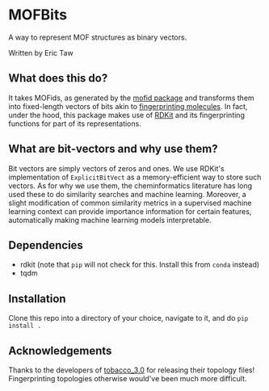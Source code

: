 # MOFBits

A way to represent MOF structures as binary vectors. 

Written by Eric Taw

## What does this do?

It takes MOFids, as generated by the [mofid package](https://github.com/snurr-group/mofid) and transforms them into fixed-length vectors of bits akin to [fingerprinting molecules](https://pubs.acs.org/doi/10.1021/ci100050t). In fact, under the hood, this package makes use of [RDKit](https://github.com/rdkit/rdkit) and its fingerprinting functions for part of its representations.

## What are bit-vectors and why use them?

Bit vectors are simply vectors of zeros and ones. We use RDKit's implementation of `ExplicitBitVect` as a memory-efficient way to store such vectors. As for why we use them, the cheminformatics literature has long used these to do similarity searches and machine learning. Moreover, a slight modification of common similarity metrics in a supervised machine learning context can provide importance information for certain features, automatically making machine learning models interpretable. 

## Dependencies

- rdkit (note that `pip` will not check for this. Install this from `conda` instead)
- tqdm

## Installation

Clone this repo into a directory of your choice, navigate to it, and do `pip install .`

## Acknowledgements

Thanks to the developers of [tobacco_3.0](https://github.com/tobacco-mofs/tobacco_3.0) for releasing their topology files! Fingerprinting topologies otherwise would've been much more difficult.
